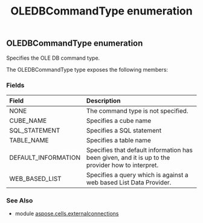 ﻿---
title: OLEDBCommandType enumeration
second_title: Aspose.Cells for Python via .NET API References
description: 
type: docs
weight: 120
url: /aspose.cells.externalconnections/oledbcommandtype/
is_root: false
---

## OLEDBCommandType enumeration

Specifies the OLE DB command type.



The OLEDBCommandType type exposes the following members:

### Fields
| Field | Description |
| :- | :- |
| NONE | The command type is not specified. |
| CUBE_NAME | Specifies a cube name |
| SQL_STATEMENT | Specifies a SQL statement |
| TABLE_NAME | Specifies a table name |
| DEFAULT_INFORMATION | Specifies that default information has been given, and it is up to the provider how to interpret. |
| WEB_BASED_LIST | Specifies a query which is against a web based List Data Provider. |



### See Also
* module [aspose.cells.externalconnections](..)
